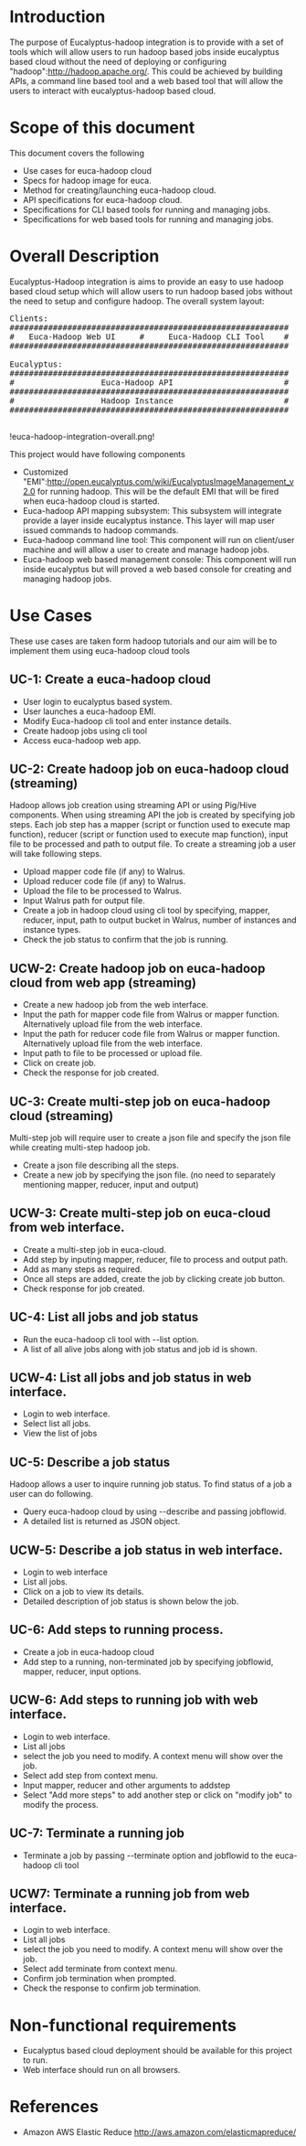 # Introduction

The purpose of Eucalyptus-hadoop integration is to provide with a set of tools which will allow users to run hadoop based jobs inside eucalyptus based cloud without the need of deploying or configuring "hadoop":http://hadoop.apache.org/. This could be achieved by building APIs, a command line based tool and a web based tool that will allow the users to interact with eucalyptus-hadoop based cloud.

# Scope of this document

This document covers the following
* Use cases for euca-hadoop cloud
* Specs for hadoop image for euca.
* Method for creating/launching euca-hadoop cloud.
* API specifications for euca-hadoop cloud.
* Specifications for CLI based tools for running and managing jobs.
* Specifications for web based tools for running and managing jobs.

# Overall Description

Eucalyptus-Hadoop integration is aims to provide an easy to use hadoop based cloud setup which will allow users to run hadoop based jobs without the need to setup and configure hadoop. The overall system layout:

<pre>
Clients:
##########################################################
#   Euca-Hadoop Web UI     #     Euca-Hadoop CLI Tool    #
##########################################################

Eucalyptus:
##########################################################
#                  Euca-Hadoop API                       #
##########################################################
#                  Hadoop Instance                       #
##########################################################

</pre>

!euca-hadoop-integration-overall.png!

This project would  have following components

* Customized "EMI":http://open.eucalyptus.com/wiki/EucalyptusImageManagement_v2.0 for running hadoop. This will be the default EMI that will be fired when euca-hadoop cloud is started.
* Euca-hadoop API mapping subsystem: This subsystem will integrate provide a layer inside eucalyptus instance. This layer will map user issued commands to hadoop commands.
* Euca-hadoop command line tool: This component will run on client/user machine and will allow a user to create and manage hadoop jobs.
* Euca-hadoop web based management console: This component will run inside eucalyptus but will proved a web based console for creating and managing hadoop jobs.


# Use Cases

These use cases are taken form hadoop tutorials and our aim will be to implement them using euca-hadoop cloud tools

## UC-1: Create a euca-hadoop cloud

* User login to eucalyptus based system.
* User launches a euca-hadoop EMI.
* Modify Euca-hadoop cli tool and enter instance details.
* Create hadoop jobs using cli tool
* Access euca-hadoop web app.

## UC-2: Create hadoop job on euca-hadoop cloud (streaming)

Hadoop allows job creation using streaming API or using Pig/Hive components. When using streaming API the job is created by specifying job steps. Each job step has a mapper (script or function used to execute map function), reducer (script or function used to execute map function), input file to be processed and path to output file. To create a streaming job a user will take following steps.
* Upload mapper code file (if any) to Walrus.
* Upload reducer code file (if any) to Walrus.
* Upload the file to be processed to Walrus.
* Input Walrus path for output file.
* Create a job in hadoop cloud using cli tool by specifying, mapper, reducer, input, path to output bucket in Walrus, number of instances and instance types.
* Check the job status to confirm that the job is running.

## UCW-2: Create hadoop job on euca-hadoop cloud from web app (streaming)

* Create a new hadoop job from the web interface.
* Input the path for mapper code file from Walrus or mapper function. Alternatively upload file from the web interface.
* Input the path for reducer code file from Walrus or mapper function. Alternatively upload file from the web interface.
* Input path to file to be processed or upload file.
* Click on create job.
* Check the response for job created.

## UC-3: Create multi-step job on euca-hadoop cloud (streaming)

Multi-step job will require user to create a json file and specify the json file while creating multi-step hadoop job.
* Create a json file describing all the steps.
* Create a new job by specifying the json file. (no need to separately mentioning mapper, reducer, input and output)

## UCW-3: Create multi-step job on euca-cloud from web interface.

* Create a multi-step job in euca-cloud.
* Add step by inputing mapper, reducer, file to process and output path.
* Add as many steps as required.
* Once all steps are added, create the job by clicking create job button.
* Check response for job created.

## UC-4: List all jobs and job status

* Run the euca-hadoop cli tool with --list option.
* A list of all alive jobs along with job status and job id is shown.

## UCW-4: List all jobs and job status in web interface.

* Login to web interface.
* Select list all jobs.
* View the list of jobs

## UC-5: Describe a job status

Hadoop allows a user to inquire running job status. To find status of a job a user can do following.
* Query euca-hadoop cloud by using --describe and passing jobflowid.
* A detailed list is returned as JSON object.

## UCW-5: Describe a job status in web interface.

* Login to web interface
* List all jobs.
* Click on a job to view its details.
* Detailed description of job status is shown below the job.

## UC-6: Add steps to running process.

* Create a job in euca-hadoop cloud
* Add step to a running, non-terminated job by specifying jobflowid, mapper, reducer, input options.

## UCW-6: Add steps to running job with web interface.

* Login to web interface.
* List all jobs
* select the job you need to modify. A context menu will show over the job.
* Select add step from context menu.
* Input mapper, reducer and other arguments to addstep
* Select "Add more steps" to add another step or click on "modify job" to modify the process.

## UC-7: Terminate a running job

* Terminate a job by passing --terminate option and jobflowid to the euca-hadoop cli tool

## UCW7: Terminate a running job from web interface.

* Login to web interface.
* List all jobs
* select the job you need to modify. A context menu will show over the job.
* Select add terminate from context menu.
* Confirm job termination when prompted.
* Check the response to confirm job termination.

# Non-functional requirements

* Eucalyptus based cloud deployment should be available for this project to run.
* Web interface should run on all browsers.

# References

* Amazon AWS Elastic Reduce http://aws.amazon.com/elasticmapreduce/
<document in progress>